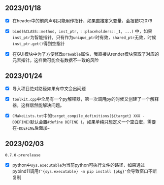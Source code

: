 ## 2023/01/18

- [x] 在header中的前向声明只能用作指针，如果直接定义变量，会报错C2079
- [x] `bind(&CLASS::method, inst_ptr, ::placeholders::_1, ...)` 中，如果`inst_ptr`为智能指针，只有作为`unique_ptr`时有效，`shared_ptr`无效，时候`inst_ptr.get()`得到空指针

- [x] 在GUI模块中为了方便修改`Drawable`属性，我直接从render模块获取了对应的元素指针。这样做可能会有数据不一致的风险

## 2023/01/24

- [x] 导入项目绝对路径如果有中文会出问题

- [x] `toolkit.cpp`中全局有一个py解释器，第一次调用py的时候又创建了一个解释器，这样居然能解决问题。
- [x] `CMakeLists.txt`中的`target_compile_definitions(${target} XXX -DDEFINE)`默认会置`#define DEFINE 1`，如果单纯只想定义一个空白宏，需要在`-DDEFINE`后面加`=`

## 2023/02/03

`0.7.0-prerelease`

- [x] python中`sys.executable`为当前python可执行文件的路径，如果通过pybind11调用`f'{sys.executable} -m pip install {pkg}'`会导致窗口不断复制



